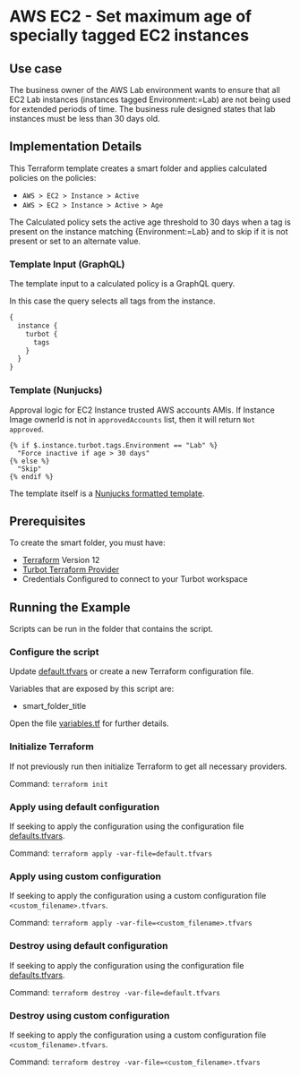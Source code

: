 # AWS EC2 - Set maximum age of specially tagged EC2 instances

## Use case

The business owner of the AWS Lab environment wants to ensure that all EC2 Lab instances 
(instances tagged Environment:=Lab) are not being used for extended periods of time. 
The business rule designed states that lab instances must be less than 30 days old.

## Implementation Details

This Terraform template creates a smart folder and applies calculated policies on the policies:

- `AWS > EC2 > Instance > Active`
- `AWS > EC2 > Instance > Active > Age`

The Calculated policy sets the active age threshold to 30 days when a tag is present on the instance matching 
{Environment:=Lab} and to skip if it is not present or set to an alternate value.

### Template Input (GraphQL)

The template input to a calculated policy is a GraphQL query.

In this case the query selects all tags from the instance.

```graphql
{
  instance {
    turbot {
      tags
    }
  }
}
```

### Template (Nunjucks)

Approval logic for EC2 Instance trusted AWS accounts AMIs.
If Instance Image ownerId is not in `approvedAccounts` list, then it will return `Not approved`.

```nunjucks
{% if $.instance.turbot.tags.Environment == "Lab" %}
  "Force inactive if age > 30 days"
{% else %}
  "Skip"
{% endif %}
```

The template itself is a [Nunjucks formatted template](https://mozilla.github.io/nunjucks/templating.html).

## Prerequisites

To create the smart folder, you must have:

- [Terraform](https://www.terraform.io) Version 12
- [Turbot Terraform Provider](https://turbot.com/v5/docs/reference/terraform)
- Credentials Configured to connect to your Turbot workspace

## Running the Example

Scripts can be run in the folder that contains the script.

### Configure the script

Update [default.tfvars](default.tfvars) or create a new Terraform configuration file.

Variables that are exposed by this script are:

- smart_folder_title

Open the file [variables.tf](variables.tf) for further details.

### Initialize Terraform

If not previously run then initialize Terraform to get all necessary providers.

Command: `terraform init`

### Apply using default configuration

If seeking to apply the configuration using the configuration file [defaults.tfvars](defaults.tfvars).

Command: `terraform apply -var-file=default.tfvars`

### Apply using custom configuration

If seeking to apply the configuration using a custom configuration file `<custom_filename>.tfvars`.

Command: `terraform apply -var-file=<custom_filename>.tfvars`

### Destroy using default configuration

If seeking to apply the configuration using the configuration file [defaults.tfvars](defaults.tfvars).

Command: `terraform destroy -var-file=default.tfvars`

### Destroy using custom configuration

If seeking to apply the configuration using a custom configuration file `<custom_filename>.tfvars`.

Command: `terraform destroy -var-file=<custom_filename>.tfvars`
